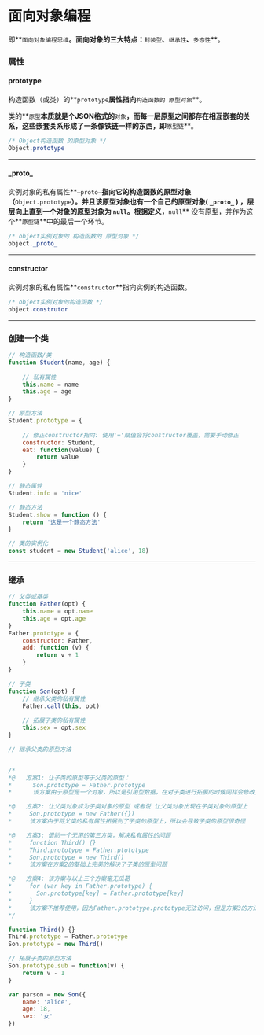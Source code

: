 # 面向对象编程

​	即**`面向对象编程思维`**。面向对象的三大特点：**`封装型`**、**`继承性`**、**`多态性`**。

### 属性

#### prototype

​	构造函数（或类）的**`prototype`**属性指向**`构造函数的 原型对象`**。

​	类的**`原型`**本质就是个JSON格式的**`对象`**，而每一层原型之间都存在相互嵌套的关系，这些嵌套关系形成了一条像铁链一样的东西，即**`原型链`**。

```css
/* Object构造函数 的原型对象 */
Object.prototype
```

---

#### \_proto_

​	实例对象的私有属性**`—proto—`**指向它的构造函数的原型对象（**`Object.prototype`**）。并且该原型对象也有一个自己的原型对象( **`_proto_`** ) ，层层向上直到一个对象的原型对象为 **`null`**。根据定义，**`null`** 没有原型，并作为这个**`原型链`**中的最后一个环节。	

```css
/* object实例对象的 构造函数的 原型对象 */
object._proto_ 
```

---

#### constructor

​	实例对象的私有属性**`constructor`**指向实例的构造函数。

```css
/* object实例对象的构造函数 */
object.construtor
```

---

### 创建一个类

```js
// 构造函数/类
function Student(name, age) {
    
	// 私有属性
	this.name = name
	this.age = age
}

// 原型方法
Student.prototype = {
    
	// 修正constructor指向: 使用'='赋值会将constructor覆盖，需要手动修正
	constructor: Student,
	eat: function(value) {
		return value
	}
}

// 静态属性
Student.info = 'nice'

// 静态方法
Student.show = function () {
	return '这是一个静态方法'
}

// 类的实例化
const student = new Student('alice', 18)
```

---

### 继承

```js
// 父类或基类
function Father(opt) {
	this.name = opt.name
	this.age = opt.age
}
Father.prototype = {
	constructor: Father,
	add: function (v) {
		return v + 1
	}
}

// 子类
function Son(opt) {
	// 继承父类的私有属性
	Father.call(this, opt)
    
	// 拓展子类的私有属性
	this.sex = opt.sex
}

// 继承父类的原型方法


/*
*@   方案1: 让子类的原型等于父类的原型：
*      Son.prototype = Father.prototype 
*      该方案由于原型是一个对象，所以是引用型数据，在对子类进行拓展的时候同样会修改父类

*@   方案2: 让父类对象成为子类对象的原型 或者说 让父类对象出现在子类对象的原型上
*     Son.prototype = new Father({})
*     该方案由于将父类的私有属性拓展到了子类的原型上，所以会导致子类的原型很奇怪

*@   方案3: 借助一个无用的第三方类，解决私有属性的问题
*     function Third() {}
*     Third.prototype = Father.ptototype
*     Son.prototype = new Third()
*     该方案在方案2的基础上完美的解决了子类的原型问题

*@   方案4: 该方案与以上三个方案毫无瓜葛
*     for (var key in Father.prototype) {
*     	Son.prototype[key] = Father.prototype[key]
*     }
*     该方案不推荐使用，因为Father.prototype.prototype无法访问，但是方案3的方法，Father自始至终都存在于Son的原型链上
*/

function Third() {}
Third.prototype = Father.prototype
Son.prototype = new Third()

// 拓展子类的原型方法
Son.prototype.sub = function(v) {
	return v - 1
}

var parson = new Son({
	name: 'alice',
	age: 18,
	sex: '女'
})
```

